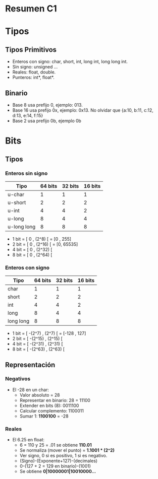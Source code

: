 # Resumen C1

# Tipos

## Tipos Primitivos

- Enteros con signo: char, short, int, long int, long long int.
- Sin signo: unsigned ...
- Reales: float, double.
- Punteros: int*, float*.

## Binario

- Base 8 usa prefijo 0, ejemplo: 013.
- Base 16 usa prefijo 0x, ejemplo: 0x13. No olvidar que {a:10, b:11, c:12, d:13, e:14, f:15} 
- Base 2 usa prefijo 0b, ejemplo 0b

# Bits

## Tipos

### Enteros sin signo

| Tipo            | 64 bits | 32 bits | 16 bits |
|------------- |---------|---------|---------|
| u-char         | 1       | 1       | 1       |
| u-short        | 2       | 2       | 2       |
| u-int            | 4       | 4       | 2       |
| u-long         | 8       | 4       | 4       |
| u-long long | 8       | 8       | 8       |

- 1 bit = [ 0 , (2^8) [  = [0 , 255]
- 2 bit = [ 0 , (2^16) [ = [0, 65535]
- 4 bit = [ 0 , (2^32) [
- 8 bit = [ 0 , (2^64) [

### Enteros con signo

| Tipo      | 64 bits | 32 bits | 16 bits |
|-----------|---------|---------|---------|
| char      | 1       | 1       | 1       |
| short     | 2       | 2       | 2       |
| int       | 4       | 4       | 2       |
| long      | 8       | 4       | 4       |
| long long | 8       | 8       | 8       |

- 1 bit = [ -(2^7) , (2^7) [  = [-128 , 127]
- 2 bit = [ -(2^15) , (2^15) [
- 4 bit = [ -(2^31) , (2^31) [
- 8 bit = [ -(2^63) , (2^63) [


## Representación 

### Negativos

- El -28 en un char:
  - Valor absoluto = 28
  - Representar en binario: 28 = 11100
  - Extender en bits (8): 0011100
  - Calcular complemento: 1100011
  - Sumar 1: **1100100** = -28 

### Reales

- El 6.25 en float:
  - 6 = 110 y 25 = .01 se obtiene **110.01**
  - Se normaliza (mover el punto) = **1.1001 * (2^2)** 
  - Ver signo, 0 si es positivo, 1 si es negativo.
  - (Signo)-(Exponente+127)-(decimales)
  - 0-(127 + 2 = 129 en binario)-(1001)
  - Se obtiene **0|10000001|10010000...**

  
  